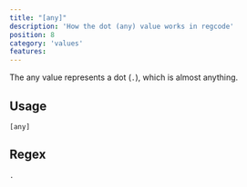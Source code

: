 ```yaml
---
title: "[any]"
description: 'How the dot (any) value works in regcode'
position: 8
category: 'values'
features:
---
```


The any value represents a dot (`.`), which is almost anything.

## Usage

`[any]`


## Regex

```
.
```
